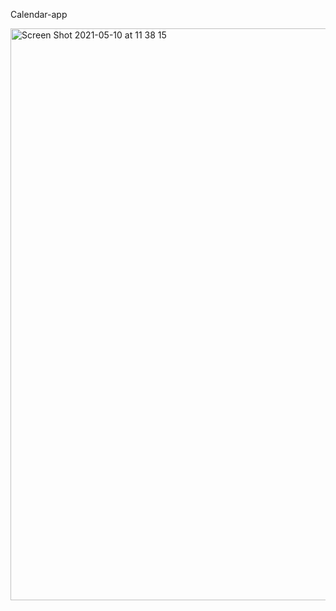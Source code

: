 Calendar-app

<img width="915" alt="Screen Shot 2021-05-10 at 11 38 15" src="https://user-images.githubusercontent.com/50744056/117606584-613b2e80-b184-11eb-863d-090791bc5d83.png">
